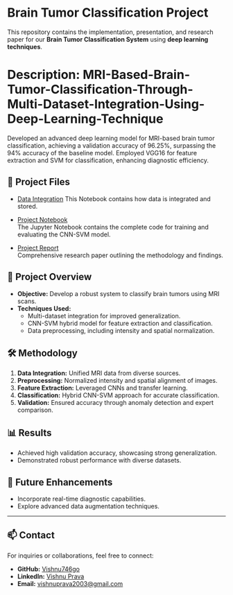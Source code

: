 # Brain Tumor Classification Project

This repository contains the implementation, presentation, and research paper for our **Brain Tumor Classification System** using **deep learning techniques**.

# Description: MRI-Based-Brain-Tumor-Classification-Through-Multi-Dataset-Integration-Using-Deep-Learning-Technique
Developed an advanced deep learning model for MRI-based brain tumor classification, achieving a validation  accuracy of 96.25%, surpassing the 94% accuracy of the baseline model. Employed VGG16 for feature extraction  and SVM for classification, enhancing diagnostic efficiency. 


## 📂 Project Files
- [Data Integration](./dataset_integration.ipynb)
  This Notebook contains how data is integrated and stored.
- [Project Notebook](./BrainTumor_Classification.ipynb)  
  The Jupyter Notebook contains the complete code for training and evaluating the CNN-SVM model.

- [Project Report](./Project_Report.pdf)  
  Comprehensive research paper outlining the methodology and findings.

## 🌟 Project Overview
- **Objective:** Develop a robust system to classify brain tumors using MRI scans.
- **Techniques Used:**
  - Multi-dataset integration for improved generalization.
  - CNN-SVM hybrid model for feature extraction and classification.
  - Data preprocessing, including intensity and spatial normalization.

## 🛠️ Methodology
1. **Data Integration:** Unified MRI data from diverse sources.
2. **Preprocessing:** Normalized intensity and spatial alignment of images.
3. **Feature Extraction:** Leveraged CNNs and transfer learning.
4. **Classification:** Hybrid CNN-SVM approach for accurate classification.
5. **Validation:** Ensured accuracy through anomaly detection and expert comparison.

## 📊 Results
- Achieved high validation accuracy, showcasing strong generalization.
- Demonstrated robust performance with diverse datasets.

## 🚀 Future Enhancements
- Incorporate real-time diagnostic capabilities.
- Explore advanced data augmentation techniques.


---

## 📫 Contact
For inquiries or collaborations, feel free to connect:
- **GitHub:** [Vishnu746go](https://github.com/Vishnu746go)
- **LinkedIn:** [Vishnu Prava](https://www.linkedin.com/in/vishnu-prava/)
- **Email:** vishnuprava2003@gmail.com
